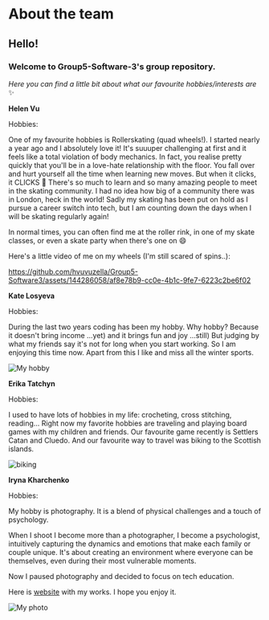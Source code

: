 # About the team

## Hello!

### Welcome to Group5-Software-3's group repository.

_Here you can find a little bit about what our favourite hobbies/interests are_ ✨

**Helen Vu**

Hobbies:

One of my favourite hobbies is Rollerskating (quad wheels!). I started nearly a year ago and I absolutely love it! It's suuuper challenging at first and it feels like a total violation of body mechanics. In fact, you realise pretty quickly that you'll be in a love-hate relationship with the floor. You fall over and hurt yourself all the time when learning new moves. But when it clicks, it CLICKS 💪 There's so much to learn and so many amazing people to meet in the skating community. I had no idea how big of a community there was in London, heck in the world! Sadly my skating has been put on hold as I pursue a career switch into tech, but I am counting down the days when I will be skating regularly again!

In normal times, you can often find me at the roller rink, in one of my skate classes, or even a skate party when there's one on 😄

Here's a little video of me on my wheels (I'm still scared of spins..):

https://github.com/hvuvuzella/Group5-Software3/assets/144286058/af8e78b9-cc0e-4b1c-9fe7-6223c2be6f02

**Kate Losyeva**

Hobbies:

During the last two years coding has been my hobby. Why hobby?
Because it doesn't bring income ...yet) and it brings fun and
joy ...still) But judging by what my friends say it's not for
long when you start working. So I am enjoying this time now.
Apart from this I like and miss all the winter
sports.

![My hobby](https://drive.google.com/uc?export=view&id=1r0IfTIE6IadGdaEnG4ohbkqXIoDaEkSd)

**Erika Tatchyn**

Hobbies:

I used to have lots of hobbies in my life: crocheting, cross stitching, reading... Right now my favorite hobbies are traveling and playing board games with my children and friends. Our favourite game recently is Settlers Catan and Cluedo. And our favourite way to travel was biking to the Scottish islands.

![biking](https://github.com/hvuvuzella/Group5-Software3/assets/94489330/e554cdc0-d64b-4d11-a05f-136e07bdf0d8)

**Iryna Kharchenko**

Hobbies:

My hobby is photography. It is a blend of physical challenges and a touch of psychology.

When I shoot I become more than a photographer, I become a psychologist, intuitively capturing the dynamics and emotions that make each family or couple unique. It's about creating an environment where everyone can be themselves, even during their most vulnerable moments.

Now I paused photography and decided to focus on tech education.

Here is [website](https://zefirphoto.com.ua/) with my works. I hope you enjoy it.

![My photo](https://drive.google.com/drive/u/0/folders/1U1eYOmuEolWL3Be7FvcR3xyxmZzw-fty)
